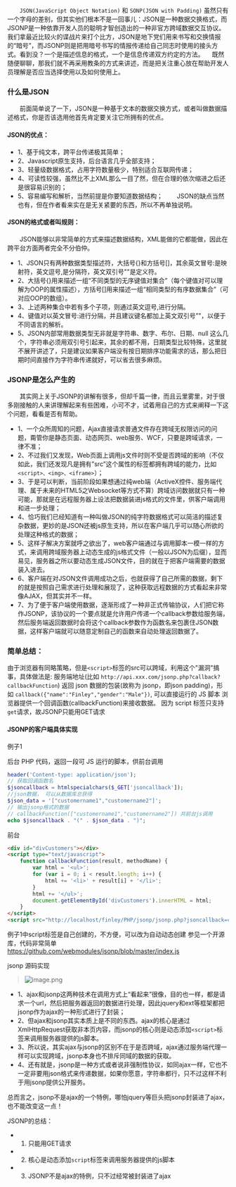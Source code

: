　　`JSON(JavaScript Object Notation)` 和 `SONP(JSON with Padding)` 虽然只有一个字母的差别，但其实他们根本不是一回事儿：JSON是一种数据交换格式，而JSONP是一种依靠开发人员的聪明才智创造出的一种非官方跨域数据交互协议。我们拿最近比较火的谍战片来打个比方，JSON是地下党们用来书写和交换情报的“暗号”，而JSONP则是把用暗号书写的情报传递给自己同志时使用的接头方式。看到没？一个是描述信息的格式，一个是信息传递双方约定的方法。
　既然随便聊聊，那我们就不再采用教条的方式来讲述，而是把关注重心放在帮助开发人员理解是否应当选择使用以及如何使用上。

### 什么是JSON

　　前面简单说了一下，JSON是一种基于文本的数据交换方式，或者叫做数据描述格式，你是否该选用他首先肯定要关注它所拥有的优点。

#### JSON的优点：
* 1、基于纯文本，跨平台传递极其简单；
* 2、Javascript原生支持，后台语言几乎全部支持；
* 3、轻量级数据格式，占用字符数量极少，特别适合互联网传递；
* 4、可读性较强，虽然比不上XML那么一目了然，但在合理的依次缩进之后还是很容易识别的；
* 5、容易编写和解析，当然前提是你要知道数据结构；
　　JSON的缺点当然也有，但在作者看来实在是无关紧要的东西，所以不再单独说明。

#### JSON的格式或者叫规则：
　　JSON能够以非常简单的方式来描述数据结构，XML能做的它都能做，因此在跨平台方面两者完全不分伯仲。
* 1、JSON只有两种数据类型描述符，大括号{}和方括号[]，其余英文冒号:是映射符，英文逗号,是分隔符，英文双引号""是定义符。
* 2、大括号{}用来描述一组“不同类型的无序键值对集合”（每个键值对可以理解为OOP的属性描述），方括号[]用来描述一组“相同类型的有序数据集合”（可对应OOP的数组）。
* 3、上述两种集合中若有多个子项，则通过英文逗号,进行分隔。
* 4、键值对以英文冒号:进行分隔，并且建议键名都加上英文双引号”"，以便于不同语言的解析。
* 5、JSON内部常用数据类型无非就是字符串、数字、布尔、日期、null 这么几个，字符串必须用双引号引起来，其余的都不用，日期类型比较特殊，这里就不展开讲述了，只是建议如果客户端没有按日期排序功能需求的话，那么把日期时间直接作为字符串传递就好，可以省去很多麻烦。

### JSONP是怎么产生的

　　其实网上关于JSONP的讲解有很多，但却千篇一律，而且云里雾里，对于很多刚接触的人来讲理解起来有些困难，小可不才，试着用自己的方式来阐释一下这个问题，看看是否有帮助。
* 1、一个众所周知的问题，Ajax直接请求普通文件存在跨域无权限访问的问题，甭管你是静态页面、动态网页、web服务、WCF，只要是跨域请求，一律不准；
* 2、不过我们又发现，Web页面上调用js文件时则不受是否跨域的影响（不仅如此，我们还发现凡是拥有”src”这个属性的标签都拥有跨域的能力，比如`<script>、<img>、<iframe>`）；
* 3、于是可以判断，当前阶段如果想通过纯web端（ActiveX控件、服务端代理、属于未来的HTML5之Websocket等方式不算）跨域访问数据就只有一种可能，那就是在远程服务器上设法把数据装进js格式的文件里，供客户端调用和进一步处理；
* 4、恰巧我们已经知道有一种叫做JSON的纯字符数据格式可以简洁的描述复杂数据，更妙的是JSON还被js原生支持，所以在客户端几乎可以随心所欲的处理这种格式的数据；
* 5、这样子解决方案就呼之欲出了，web客户端通过与调用脚本一模一样的方式，来调用跨域服务器上动态生成的js格式文件（一般以JSON为后缀），显而易见，服务器之所以要动态生成JSON文件，目的就在于把客户端需要的数据装入进去。
* 6、客户端在对JSON文件调用成功之后，也就获得了自己所需的数据，剩下的就是按照自己需求进行处理和展现了，这种获取远程数据的方式看起来非常像AJAX，但其实并不一样。
* 7、为了便于客户端使用数据，逐渐形成了一种非正式传输协议，人们把它称作JSONP，该协议的一个要点就是允许用户传递一个callback参数给服务端，然后服务端返回数据时会将这个callback参数作为函数名来包裹住JSON数据，这样客户端就可以随意定制自己的函数来自动处理返回数据了。

### 简单总结：
由于浏览器有同略策略，但是`<script>`标签的src可以跨域，利用这个"漏洞"搞事，具体做法是:
服务端地址(比如 `http://api.xxx.com/jsonp.php?callback?callbackFunction`)  返回 json 数据的包装(故称为 jsonp，即json padding)，形如 `callback({"name":"Finley","gender":"Male"})`,  可以直接运行的 JS 脚本
浏览器提供一个回调函数(callbackFunction)来接收数据。
因为 script 标签只支持`get`请求，故JSONP只能用GET请求

#### JSONP的客户端具体实现

例子1

后台 PHP 代码，返回一段可 JS 运行的脚本，供前台调用
```PHP
header('Content-type: application/json');
// 获取回调函数名
$jsoncallback = htmlspecialchars($_GET['jsoncallback']);
//json数据， 可以从数据库总获得
$json_data = '["customername1","customername2"]';
// 输出jsonp格式的数据
// callbackFunction(["customername1","customername2"]) 共前台js调用
echo $jsoncallback . "(" . $json_data . ")";
```

前台
```html
<div id="divCustomers"></div>
<script type="text/javascript">
    function callbackFunction(result, methodName) {
        var html = '<ul>';
        for (var i = 0; i < result.length; i++) {
            html += '<li>' + result[i] + '</li>';
        }
        html += '</ul>';
        document.getElementById('divCustomers').innerHTML = html;
    }
</script>
<script src="http://localhost/finley/PHP/jsonp/jsonp.php?jsoncallback=callbackFunction"></script>
```

例子1中script标签是自己创建的，不方便，可以改为自动动态创建
参见一个开源库，代码非常简单
https://github.com/webmodules/jsonp/blob/master/index.js

jsonp 源码实现

> ![image.png](https://hexo-blog.pek3b.qingstor.com/upload_images/71414-a2dc23b48a861f9c.png?imageMogr2/auto-orient/strip%7CimageView2/2/w/1240)


* 1、ajax和jsonp这两种技术在调用方式上“看起来”很像，目的也一样，都是请求一个url，然后把服务器返回的数据进行处理，因此jquery和ext等框架都把jsonp作为ajax的一种形式进行了封装；
* 2、但ajax和jsonp其实本质上是不同的东西。ajax的核心是通过XmlHttpRequest获取非本页内容，而jsonp的核心则是动态添加`<script>`标签来调用服务器提供的js脚本。
* 3、所以说，其实ajax与jsonp的区别不在于是否跨域，ajax通过服务端代理一样可以实现跨域，jsonp本身也不排斥同域的数据的获取。
* 4、还有就是，jsonp是一种方式或者说非强制性协议，如同ajax一样，它也不一定非要用json格式来传递数据，如果你愿意，字符串都行，只不过这样不利于用jsonp提供公开服务。

总而言之，jsonp不是ajax的一个特例，哪怕jquery等巨头把jsonp封装进了ajax，也不能改变这一点！

JSONP的总结：
* 1. 只能用GET请求
* 2. 核心是动态添加`script`标签来调用服务器提供的js脚本
* 3. JSONP不是ajax的特例，只不过经常被封装进了ajax
